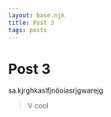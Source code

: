 ```yaml
---
layout: base.njk
title: Post 3
tags: posts
---
```


# Post 3

sa.kjrghkaslfjnöoiasrjgwarejg

> V cool
